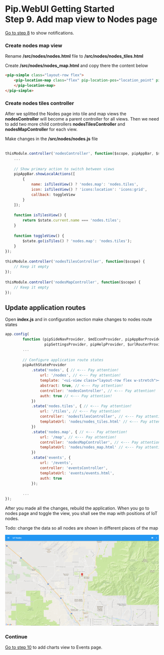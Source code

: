# Pip.WebUI Getting Started <br/> Step 9. Add map view to Nodes page

[Go to step 8](https://github.com/pip-webui/pip-webui-sample/blob/master/step8/) to show notifications.

### Create nodes map view

Rename **/src/nodes/nodes.html** file to **/src/nodes/nodes_tiles.html**

Create **/src/nodes/nodes_map.html** and copy there the content below

```html
<pip-simple class="layout-row flex">
    <pip-location-map class="flex" pip-location-pos="location_point" pip-draggable="true" pip-stretch="true">
    </pip-location-map>
</pip-simple>
```

### Create nodes tiles controller

After we splitted the Nodes page into tile and map views the  **nodesController** will become a parent controller for all views.
Then we need to add two more child controllers **nodesTilesController** and **nodesMapController** for each view.

Make changes in the **/src/nodes/nodes.js** file

```javascript

thisModule.controller('nodesController', function($scope, pipAppBar, $state) {
    ...

    // Show primary action to switch between views
    pipAppBar.showLocalActions([
        {
            name: isTilesView() ? 'nodes.map': 'nodes.tiles',
            icon: isTilesView() ? 'icons:location': 'icons:grid',
            callback: toggleView
        }
    ]);

    function isTilesView() {
        return $state.current.name === 'nodes.tiles';
    }

    function toggleView() {
        $state.go(isTiles() ? 'nodes.map': 'nodes.tiles');
    }
});

thisModule.controller('nodesTilesController', function($scope) {
    // Keep it empty
});

thisModule.controller('nodesMapController', function($scope) {
    // Keep it empty
});

```

## Update application routes

Open **index.js** and in configuration section make changes to nodes route states

```javascript
app.config(
        function (pipSideNavProvider, $mdIconProvider, pipAppBarProvider, pipAuthStateProvider, 
                  pipSettingsProvider, pipHelpProvider, $urlRouterProvider) {
        ...
        
        // Configure application route states
        pipAuthStateProvider
            .state('nodes', { // <--- Pay attention!
                url: '/nodes', // <--- Pay attention!
                template: '<ui-view class="layout-row flex w-stretch"></ui-view>', // <--- Pay attention!
                abstract: true, // <--- Pay attention!
                controller: 'nodesController', // <--- Pay attention!
                auth: true // <--- Pay attention!
            })
            .state('nodes.tiles', { // <--- Pay attention!
                url: '/tiles', // <--- Pay attention!
                controller: 'nodesTilesController', // <--- Pay attention!
                templateUrl: 'nodes/nodes_tiles.html' // <--- Pay attention!
            })
            .state('nodes.map', { // <--- Pay attention!
                url: '/map', // <--- Pay attention!
                controller: 'nodesMapController', // <--- Pay attention!
                templateUrl: 'nodes/nodes_map.html' // <--- Pay attention!
            })
            .state('events', {
                url: '/events',
                controller: 'eventsController',
                templateUrl: 'events/events.html',
                auth: true
            });
         
        ...
});
```

After you made all the changes, rebuild the application. When you go to nodes page and toggle the view, you shall see the map with positions of IoT nodes.

Todo: change the data so all nodes are shown in different places of the map

![IoT Nodes map view](artifacts/map_view.png)

### Continue

[Go to step 10](https://github.com/pip-webui/pip-webui-sample/blob/master/step10/) to add charts view to Events page.
